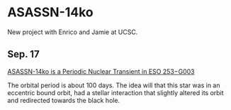 # ASASSN-14ko
New project with Enrico and Jamie at UCSC.

## Sep. 17

[ASASSN-14ko is a Periodic Nuclear Transient in ESO 253−G003](https://arxiv.org/abs/2009.03321)

The orbital period is about 100 days. The idea will that this star was in an eccentric bound orbit, had a stellar interaction that slightly altered its orbit and redirected towards the black hole. 
